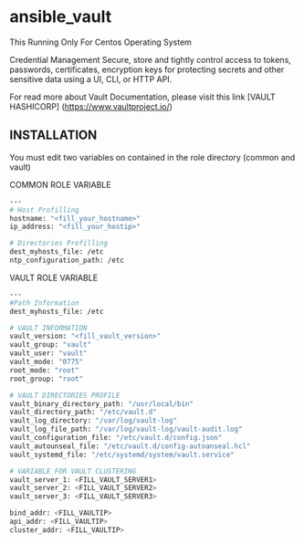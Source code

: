# ansible_vault
This Running Only For Centos Operating System

Credential Management
Secure, store and tightly control access to tokens, passwords, certificates, encryption keys for protecting secrets and other sensitive data using a UI, CLI, or HTTP API.

For read more about Vault Documentation, please visit this link [VAULT HASHICORP] (https://www.vaultproject.io/)

## INSTALLATION
You must edit two variables on contained in the role directory (common and vault)

COMMON ROLE VARIABLE
```bash
---
# Host Profilling
hostname: "<fill_your_hostname>"
ip_address: "<fill_your_hostip>"

# Directories Profilling
dest_myhosts_file: /etc
ntp_configuration_path: /etc
```

VAULT ROLE VARIABLE
```bash
---
#Path Information
dest_myhosts_file: /etc

# VAULT INFORMATION
vault_version: "<fill_vault_version>"
vault_group: "vault"
vault_user: "vault"
vault_mode: "0775"
root_mode: "root"
root_group: "root"

# VAULT DIRECTORIES PROFILE
vault_binary_directory_path: "/usr/local/bin"
vault_directory_path: "/etc/vault.d"
vault_log_directory: "/var/log/vault-log"
vault_log_file_path: "/var/log/vault-log/vault-audit.log"
vault_configuration_file: "/etc/vault.d/config.json"
vault_autounseal_file: "/etc/vault.d/config-autoanseal.hcl"
vault_systemd_file: "/etc/systemd/system/vault.service"

# VARIABLE FOR VAULT CLUSTERING
vault_server_1: <FILL_VAULT_SERVER1>
vault_server_2: <FILL_VAULT_SERVER2>
vault_server_3: <FILL_VAULT_SERVER3>

bind_addr: <FILL_VAULTIP>
api_addr: <FILL_VAULTIP>
cluster_addr: <FILL_VAULTIP>
```
